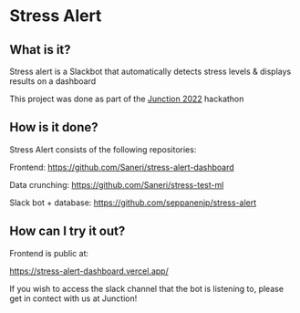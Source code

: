 # Stress Alert 

## What is it?

Stress alert is a Slackbot that automatically detects stress levels & displays results on a dashboard

This project was done as part of the [Junction 2022](https://www.hackjunction.com/) hackathon

## How is it done?

Stress Alert consists of the following repositories:

Frontend:
https://github.com/Saneri/stress-alert-dashboard

Data crunching: https://github.com/Saneri/stress-test-ml

Slack bot + database: https://github.com/seppanenjp/stress-alert

## How can I try it out?

Frontend is public at:

https://stress-alert-dashboard.vercel.app/

If you wish to access the slack channel that the bot is listening to, please get in contect with us at Junction!